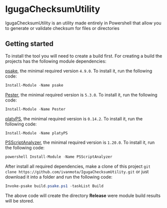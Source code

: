 # IgugaChecksumUtility

IgugaChecksumUtility is an utility made entirely in Powershell that allow you to generate or validate checksum for files or directories

## Getting started

To install the tool you will need to create a build first.
For creating a build the projects has the following module dependencies:

[psake](https://github.com/psake/psake), the minimal required version `4.9.0`. To install it, run the following code:

```powershell
Install-Module -Name psake
```

[Pester](https://github.com/pester), the minimal required version is `5.3.0`. To install it, run the following code:

```powershell
Install-Module -Name Pester
```

[platyPS](https://github.com/PowerShell/platyPS), the minimal required version is `0.14.2`. To install it, run the following code:

```powershell
Install-Module -Name platyPS
```

[PSScriptAnalyzer](https://github.com/PowerShell/PSScriptAnalyzer), the minimal required version is `1.20.0`. To install it, run the following code:

```powershell
powershell Install-Module -Name PSScriptAnalyzer
```

After install all required dependencies, make a clone of this project `git clone https://github.com/ivanmota/IgugaChecksumUtility.git` or just download it into a folder and run the following code:

```powershell
Invoke-psake build.psake.ps1 -taskList Build
```

The above code will create the directory **Release** were module build results will be stored.